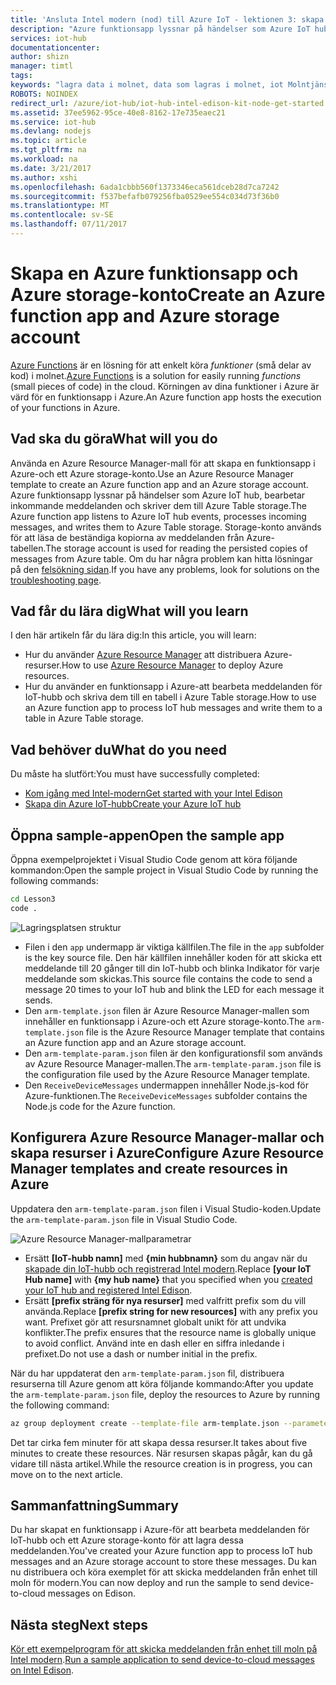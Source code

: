 ```yaml
---
title: 'Ansluta Intel modern (nod) till Azure IoT - lektionen 3: skapa funktionsapp | Microsoft Docs'
description: "Azure funktionsapp lyssnar på händelser som Azure IoT hub, bearbetar inkommande meddelanden och skriver dem till Azure Table storage."
services: iot-hub
documentationcenter: 
author: shizn
manager: timtl
tags: 
keywords: "lagra data i molnet, data som lagras i molnet, iot Molntjänsten"
ROBOTS: NOINDEX
redirect_url: /azure/iot-hub/iot-hub-intel-edison-kit-node-get-started
ms.assetid: 37ee5962-95ce-40e8-8162-17e735eaec21
ms.service: iot-hub
ms.devlang: nodejs
ms.topic: article
ms.tgt_pltfrm: na
ms.workload: na
ms.date: 3/21/2017
ms.author: xshi
ms.openlocfilehash: 6ada1cbbb560f1373346eca561dceb28d7ca7242
ms.sourcegitcommit: f537befafb079256fba0529ee554c034d73f36b0
ms.translationtype: MT
ms.contentlocale: sv-SE
ms.lasthandoff: 07/11/2017
---
```

# <a name="create-an-azure-function-app-and-azure-storage-account"></a><span data-ttu-id="accd5-104">Skapa en Azure funktionsapp och Azure storage-konto</span><span class="sxs-lookup"><span data-stu-id="accd5-104">Create an Azure function app and Azure storage account</span></span>
<span data-ttu-id="accd5-105">[Azure Functions](../../articles/azure-functions/functions-overview.md) är en lösning för att enkelt köra *funktioner* (små delar av kod) i molnet.</span><span class="sxs-lookup"><span data-stu-id="accd5-105">[Azure Functions](../../articles/azure-functions/functions-overview.md) is a solution for easily running *functions* (small pieces of code) in the cloud.</span></span> <span data-ttu-id="accd5-106">Körningen av dina funktioner i Azure är värd för en funktionsapp i Azure.</span><span class="sxs-lookup"><span data-stu-id="accd5-106">An Azure function app hosts the execution of your functions in Azure.</span></span>

## <a name="what-will-you-do"></a><span data-ttu-id="accd5-107">Vad ska du göra</span><span class="sxs-lookup"><span data-stu-id="accd5-107">What will you do</span></span>
<span data-ttu-id="accd5-108">Använda en Azure Resource Manager-mall för att skapa en funktionsapp i Azure-och ett Azure storage-konto.</span><span class="sxs-lookup"><span data-stu-id="accd5-108">Use an Azure Resource Manager template to create an Azure function app and an Azure storage account.</span></span> <span data-ttu-id="accd5-109">Azure funktionsapp lyssnar på händelser som Azure IoT hub, bearbetar inkommande meddelanden och skriver dem till Azure Table storage.</span><span class="sxs-lookup"><span data-stu-id="accd5-109">The Azure function app listens to Azure IoT hub events, processes incoming messages, and writes them to Azure Table storage.</span></span> <span data-ttu-id="accd5-110">Storage-konto används för att läsa de beständiga kopiorna av meddelanden från Azure-tabellen.</span><span class="sxs-lookup"><span data-stu-id="accd5-110">The storage account is used for reading the persisted copies of messages from Azure table.</span></span> <span data-ttu-id="accd5-111">Om du har några problem kan hitta lösningar på den [felsökning sidan][troubleshooting].</span><span class="sxs-lookup"><span data-stu-id="accd5-111">If you have any problems, look for solutions on the [troubleshooting page][troubleshooting].</span></span>

## <a name="what-will-you-learn"></a><span data-ttu-id="accd5-112">Vad får du lära dig</span><span class="sxs-lookup"><span data-stu-id="accd5-112">What will you learn</span></span>
<span data-ttu-id="accd5-113">I den här artikeln får du lära dig:</span><span class="sxs-lookup"><span data-stu-id="accd5-113">In this article, you will learn:</span></span>
* <span data-ttu-id="accd5-114">Hur du använder [Azure Resource Manager](../../articles/azure-resource-manager/resource-group-overview.md) att distribuera Azure-resurser.</span><span class="sxs-lookup"><span data-stu-id="accd5-114">How to use [Azure Resource Manager](../../articles/azure-resource-manager/resource-group-overview.md) to deploy Azure resources.</span></span>
* <span data-ttu-id="accd5-115">Hur du använder en funktionsapp i Azure-att bearbeta meddelanden för IoT-hubb och skriva dem till en tabell i Azure Table storage.</span><span class="sxs-lookup"><span data-stu-id="accd5-115">How to use an Azure function app to process IoT hub messages and write them to a table in Azure Table storage.</span></span>

## <a name="what-do-you-need"></a><span data-ttu-id="accd5-116">Vad behöver du</span><span class="sxs-lookup"><span data-stu-id="accd5-116">What do you need</span></span>
<span data-ttu-id="accd5-117">Du måste ha slutfört:</span><span class="sxs-lookup"><span data-stu-id="accd5-117">You must have successfully completed:</span></span>
- <span data-ttu-id="accd5-118">[Kom igång med Intel-modern][get-started-with-your-intel-edison]</span><span class="sxs-lookup"><span data-stu-id="accd5-118">[Get started with your Intel Edison][get-started-with-your-intel-edison]</span></span>
- <span data-ttu-id="accd5-119">[Skapa din Azure IoT-hubb][create-your-azure-iot-hub]</span><span class="sxs-lookup"><span data-stu-id="accd5-119">[Create your Azure IoT hub][create-your-azure-iot-hub]</span></span>

## <a name="open-the-sample-app"></a><span data-ttu-id="accd5-120">Öppna sample-appen</span><span class="sxs-lookup"><span data-stu-id="accd5-120">Open the sample app</span></span>
<span data-ttu-id="accd5-121">Öppna exempelprojektet i Visual Studio Code genom att köra följande kommandon:</span><span class="sxs-lookup"><span data-stu-id="accd5-121">Open the sample project in Visual Studio Code by running the following commands:</span></span>

```bash
cd Lesson3
code .
```

![Lagringsplatsen struktur][repo-structure]

* <span data-ttu-id="accd5-123">Filen i den `app` undermapp är viktiga källfilen.</span><span class="sxs-lookup"><span data-stu-id="accd5-123">The file in the `app` subfolder is the key source file.</span></span> <span data-ttu-id="accd5-124">Den här källfilen innehåller koden för att skicka ett meddelande till 20 gånger till din IoT-hubb och blinka Indikator för varje meddelande som skickas.</span><span class="sxs-lookup"><span data-stu-id="accd5-124">This source file contains the code to send a message 20 times to your IoT hub and blink the LED for each message it sends.</span></span>
* <span data-ttu-id="accd5-125">Den `arm-template.json` filen är Azure Resource Manager-mallen som innehåller en funktionsapp i Azure-och ett Azure storage-konto.</span><span class="sxs-lookup"><span data-stu-id="accd5-125">The `arm-template.json` file is the Azure Resource Manager template that contains an Azure function app and an Azure storage account.</span></span>
* <span data-ttu-id="accd5-126">Den `arm-template-param.json` filen är den konfigurationsfil som används av Azure Resource Manager-mallen.</span><span class="sxs-lookup"><span data-stu-id="accd5-126">The `arm-template-param.json` file is the configuration file used by the Azure Resource Manager template.</span></span>
* <span data-ttu-id="accd5-127">Den `ReceiveDeviceMessages` undermappen innehåller Node.js-kod för Azure-funktionen.</span><span class="sxs-lookup"><span data-stu-id="accd5-127">The `ReceiveDeviceMessages` subfolder contains the Node.js code for the Azure function.</span></span>

## <a name="configure-azure-resource-manager-templates-and-create-resources-in-azure"></a><span data-ttu-id="accd5-128">Konfigurera Azure Resource Manager-mallar och skapa resurser i Azure</span><span class="sxs-lookup"><span data-stu-id="accd5-128">Configure Azure Resource Manager templates and create resources in Azure</span></span>
<span data-ttu-id="accd5-129">Uppdatera den `arm-template-param.json` filen i Visual Studio-koden.</span><span class="sxs-lookup"><span data-stu-id="accd5-129">Update the `arm-template-param.json` file in Visual Studio Code.</span></span>

![Azure Resource Manager-mallparametrar][arm-template-parameters]

* <span data-ttu-id="accd5-131">Ersätt **[IoT-hubb namn]** med **{min hubbnamn}** som du angav när du [skapade din IoT-hubb och registrerad Intel modern][created-your-iot-hub-and-registered-intel-edison].</span><span class="sxs-lookup"><span data-stu-id="accd5-131">Replace **[your IoT Hub name]** with **{my hub name}** that you specified when you [created your IoT hub and registered Intel Edison][created-your-iot-hub-and-registered-intel-edison].</span></span>
* <span data-ttu-id="accd5-132">Ersätt **[prefix sträng för nya resurser]** med valfritt prefix som du vill använda.</span><span class="sxs-lookup"><span data-stu-id="accd5-132">Replace **[prefix string for new resources]** with any prefix you want.</span></span> <span data-ttu-id="accd5-133">Prefixet gör att resursnamnet globalt unikt för att undvika konflikter.</span><span class="sxs-lookup"><span data-stu-id="accd5-133">The prefix ensures that the resource name is globally unique to avoid conflict.</span></span> <span data-ttu-id="accd5-134">Använd inte en dash eller en siffra inledande i prefixet.</span><span class="sxs-lookup"><span data-stu-id="accd5-134">Do not use a dash or number initial in the prefix.</span></span>

<span data-ttu-id="accd5-135">När du har uppdaterat den `arm-template-param.json` fil, distribuera resurserna till Azure genom att köra följande kommando:</span><span class="sxs-lookup"><span data-stu-id="accd5-135">After you update the `arm-template-param.json` file, deploy the resources to Azure by running the following command:</span></span>

```bash
az group deployment create --template-file arm-template.json --parameters @arm-template-param.json -g iot-sample
```

<span data-ttu-id="accd5-136">Det tar cirka fem minuter för att skapa dessa resurser.</span><span class="sxs-lookup"><span data-stu-id="accd5-136">It takes about five minutes to create these resources.</span></span> <span data-ttu-id="accd5-137">När resursen skapas pågår, kan du gå vidare till nästa artikel.</span><span class="sxs-lookup"><span data-stu-id="accd5-137">While the resource creation is in progress, you can move on to the next article.</span></span>

## <a name="summary"></a><span data-ttu-id="accd5-138">Sammanfattning</span><span class="sxs-lookup"><span data-stu-id="accd5-138">Summary</span></span>
<span data-ttu-id="accd5-139">Du har skapat en funktionsapp i Azure-för att bearbeta meddelanden för IoT-hubb och ett Azure storage-konto för att lagra dessa meddelanden.</span><span class="sxs-lookup"><span data-stu-id="accd5-139">You've created your Azure function app to process IoT hub messages and an Azure storage account to store these messages.</span></span> <span data-ttu-id="accd5-140">Du kan nu distribuera och köra exemplet för att skicka meddelanden från enhet till moln för modern.</span><span class="sxs-lookup"><span data-stu-id="accd5-140">You can now deploy and run the sample to send device-to-cloud messages on Edison.</span></span>

## <a name="next-steps"></a><span data-ttu-id="accd5-141">Nästa steg</span><span class="sxs-lookup"><span data-stu-id="accd5-141">Next steps</span></span>
<span data-ttu-id="accd5-142">[Kör ett exempelprogram för att skicka meddelanden från enhet till moln på Intel modern][send-device-to-cloud-messages].</span><span class="sxs-lookup"><span data-stu-id="accd5-142">[Run a sample application to send device-to-cloud messages on Intel Edison][send-device-to-cloud-messages].</span></span>
<!-- Images and links -->

[troubleshooting]: iot-hub-intel-edison-kit-node-troubleshooting.md
[get-started-with-your-intel-edison]: iot-hub-intel-edison-kit-node-get-started.md
[create-your-azure-iot-hub]: iot-hub-intel-edison-kit-node-get-started.md
[repo-structure]: media/iot-hub-intel-edison-lessons/lesson3/repo_structure.png
[arm-template-parameters]: media/iot-hub-intel-edison-lessons/lesson3/arm_para.png
[created-your-iot-hub-and-registered-intel-edison]: iot-hub-intel-edison-kit-node-lesson2-prepare-azure-iot-hub.md
[send-device-to-cloud-messages]: iot-hub-intel-edison-kit-node-lesson3-run-azure-blink.md